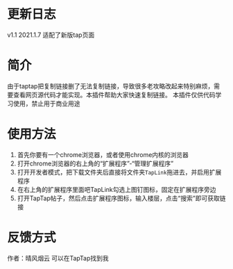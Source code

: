 # 更新日志
v1.1  2021.1.7  适配了新版tap页面

# 简介
由于taptap把复制链接删了无法复制链接，导致很多老攻略改起来特别麻烦，需要查看网页源代码才能实现。本插件帮助大家快速复制链接。
本插件仅供代码学习使用，禁止用于商业用途

# 使用方法
1. 首先你要有一个chrome浏览器，或者使用chrome内核的浏览器
2. 打开chrome浏览器的右上角的“扩展程序”-“管理扩展程序”
3. 打开开发者模式，把下载文件夹后直接将文件夹`TapLink`拖进去，并启用扩展程序
4. 在右上角的扩展程序里面吧TapLink勾选上图钉图标，固定在扩展程序旁边
5. 打开TapTap帖子，然后点击扩展程序图标，输入楼层，点击“搜索”即可获取链接

# 反馈方式
作者：晴风烟云
可以在TapTap找到我